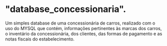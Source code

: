 # "database_concessionaria".
Um simples database de uma concessionária de carros, realizado com o uso do MYSQL que contém, informações pertinentes às marcas dos carros, o inventário da concessionária, dos clientes, das formas de pagamento e as notas fiscais do estabelecimento.
